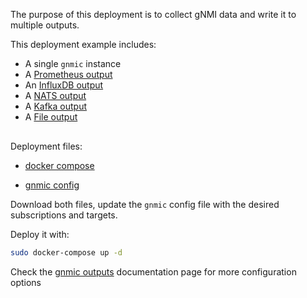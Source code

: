 The purpose of this deployment is to collect gNMI data and write it to multiple outputs.

This deployment example includes:

- A single `gnmic` instance
- A [Prometheus output](../../user_guide/outputs/prometheus_output.md)
- An [InfluxDB output](../../user_guide/outputs/influxdb_output.md)
- A [NATS output](../../user_guide/outputs/nats_output.md)
- A [Kafka output](../../user_guide/outputs/kafka_output.md)
- A [File output](../../user_guide/outputs/file_output.md)


<div class="mxgraph" style="max-width:100%;border:1px solid transparent;margin:0 auto; display:block;" data-mxgraph="{&quot;page&quot;:12,&quot;zoom&quot;:1.4,&quot;highlight&quot;:&quot;#0000ff&quot;,&quot;nav&quot;:true,&quot;check-visible-state&quot;:true,&quot;resize&quot;:true,&quot;url&quot;:&quot;https://raw.githubusercontent.com/karimra/gnmic/diagrams/diagrams/single_instance_multiple_outputs.drawio&quot;}"></div>

<script type="text/javascript" src="https://cdn.jsdelivr.net/gh/hellt/drawio-js@main/embed2.js?&fetch=https%3A%2F%2Fraw.githubusercontent.com%2Fkarimra%2Fgnmic%2Fdiagrams%2Fsingle_instance_multiple_outputs.drawio" async></script>


Deployment files:

- [docker compose](https://github.com/karimra/gnmic/blob/master/examples/deployments/1.single-instance/5.multiple-outputs/docker-compose.yaml)

- [gnmic config](https://github.com/karimra/gnmic/blob/master/examples/deployments/1.single-instance/5.multiple-outputs/gnmic1.yaml)

Download both files, update the `gnmic` config file with the desired subscriptions and targets.

Deploy it with:

```bash
sudo docker-compose up -d
```

Check the [gnmic outputs](../../../user_guide/outputs/output_intro.md) documentation page for more configuration options